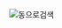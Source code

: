 ![동으로검색](https://user-images.githubusercontent.com/52438368/162617523-0a3a02d7-9ec0-46a2-bd38-9101df0abc46.JPG)
